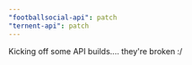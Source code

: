 ```yaml
---
"footballsocial-api": patch
"ternent-api": patch
---
```


Kicking off some API builds.... they're broken :/
